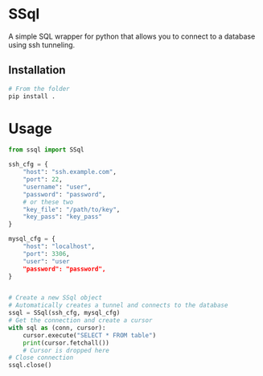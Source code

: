 
# SSql

A simple SQL wrapper for python that allows you to connect to a database using ssh tunneling.

## Installation

```bash
# From the folder
pip install .
```
# Usage

```python
from ssql import SSql

ssh_cfg = {
    "host": "ssh.example.com",
    "port": 22,
    "username": "user",
    "password": "password",
    # or these two
    "key_file": "/path/to/key",
    "key_pass": "key_pass"
}

mysql_cfg = {
    "host": "localhost",
    "port": 3306,
    "user": "user
    "password": "password",
}


# Create a new SSql object
# Automatically creates a tunnel and connects to the database
ssql = SSql(ssh_cfg, mysql_cfg)
# Get the connection and create a cursor
with sql as (conn, cursor):
    cursor.execute("SELECT * FROM table")
    print(cursor.fetchall())
    # Cursor is dropped here
# Close connection
ssql.close()
```
